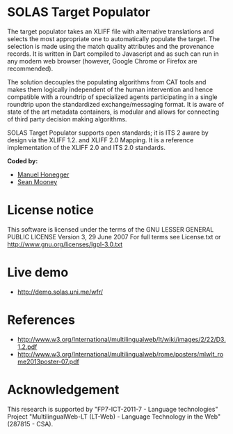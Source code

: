 # SOLAS Target Populator
The target populator takes an XLIFF file with alternative translations and selects the most appropriate one to automatically populate the target. The selection is made using the match quality attributes and the provenance records. It is written in Dart compiled to Javascript and as such can run in any modern web browser (however, Google Chrome or Firefox are recommended).
 
The solution decouples the populating algorithms from CAT tools and makes them logically independent of the human intervention and hence compatible with a roundtrip of specialized agents participating in a single roundtrip upon the standardized exchange/messaging format. It is aware of state of the art metadata containers, is modular and allows for connecting of third party decision making algorithms.
 
SOLAS Target Populator supports open standards; it is ITS 2 aware by design via the XLIFF 1.2. and XLIFF 2.0 Mapping. It is a reference implementation of the XLIFF 2.0 and ITS 2.0 standards.
 
 
**Coded by:**
* [Manuel Honegger](https://github.com/manuelh)
* [Sean Mooney](https://github.com/SeanMooney)

# License notice
This software is licensed under the terms of the GNU LESSER GENERAL PUBLIC LICENSE Version 3, 29 June 2007 For full terms see License.txt or http://www.gnu.org/licenses/lgpl-3.0.txt

# Live demo
*  http://demo.solas.uni.me/wfr/

# References
* http://www.w3.org/International/multilingualweb/lt/wiki/images/2/22/D3.1.2.pdf
* http://www.w3.org/International/multilingualweb/rome/posters/mlwlt_rome2013poster-07.pdf

# Acknowledgement
This research is supported by "FP7-ICT-2011-7 - Language technologies" Project "MultilingualWeb-LT (LT-Web) - Language Technology in the Web" (287815 - CSA).
